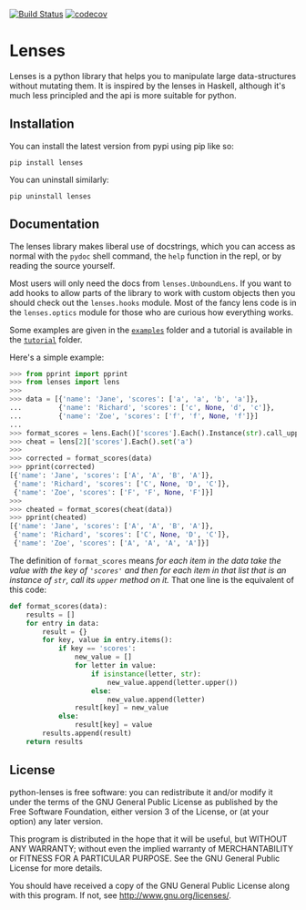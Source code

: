 [![Build Status](https://travis-ci.org/ingolemo/python-lenses.svg?branch=master)](https://travis-ci.org/ingolemo/python-lenses)
[![codecov](https://codecov.io/gh/ingolemo/python-lenses/branch/master/graph/badge.svg)](https://codecov.io/gh/ingolemo/python-lenses)

# Lenses

Lenses is a python library that helps you to manipulate large
data-structures without mutating them. It is inspired by the lenses in
Haskell, although it's much less principled and the api is more suitable
for python.


## Installation

You can install the latest version from pypi using pip like so:

    pip install lenses

You can uninstall similarly:

    pip uninstall lenses


## Documentation

The lenses library makes liberal use of docstrings, which you can access
as normal with the `pydoc` shell command, the `help` function in the
repl, or by reading the source yourself.

Most users will only need the docs from `lenses.UnboundLens`. If you want
to add hooks to allow parts of the library to work with custom objects
then you should check out the `lenses.hooks` module. Most of the fancy
lens code is in the `lenses.optics` module for those who are curious
how everything works.

Some examples are given in the [`examples`](examples) folder and a tutorial
is available in the [`tutorial`](tutorial/index.md) folder.

Here's a simple example:

```python
>>> from pprint import pprint
>>> from lenses import lens
>>>
>>> data = [{'name': 'Jane', 'scores': ['a', 'a', 'b', 'a']},
...         {'name': 'Richard', 'scores': ['c', None, 'd', 'c']},
...         {'name': 'Zoe', 'scores': ['f', 'f', None, 'f']}]
... 
>>> format_scores = lens.Each()['scores'].Each().Instance(str).call_upper()
>>> cheat = lens[2]['scores'].Each().set('a')
>>>
>>> corrected = format_scores(data)
>>> pprint(corrected)
[{'name': 'Jane', 'scores': ['A', 'A', 'B', 'A']},
 {'name': 'Richard', 'scores': ['C', None, 'D', 'C']},
 {'name': 'Zoe', 'scores': ['F', 'F', None, 'F']}]
>>>
>>> cheated = format_scores(cheat(data))
>>> pprint(cheated)
[{'name': 'Jane', 'scores': ['A', 'A', 'B', 'A']},
 {'name': 'Richard', 'scores': ['C', None, 'D', 'C']},
 {'name': 'Zoe', 'scores': ['A', 'A', 'A', 'A']}]

```

The definition of `format_scores` means _for each item in the data take
the value with the key of `'scores'` and then for each item in that list
that is an instance of `str`, call its `upper` method on it._ That one
line is the equivalent of this code:

```python
def format_scores(data):
    results = []
    for entry in data:
        result = {}
        for key, value in entry.items():
            if key == 'scores':
                new_value = []
                for letter in value:
                    if isinstance(letter, str):
                        new_value.append(letter.upper())
                    else:
                        new_value.append(letter)
                result[key] = new_value
            else:
                result[key] = value
        results.append(result)
    return results
```


## License

python-lenses is free software: you can redistribute it and/or modify it
under the terms of the GNU General Public License as published by the
Free Software Foundation, either version 3 of the License, or (at your
option) any later version.

This program is distributed in the hope that it will be useful, but
WITHOUT ANY WARRANTY; without even the implied warranty of
MERCHANTABILITY or FITNESS FOR A PARTICULAR PURPOSE. See the GNU General
Public License for more details.

You should have received a copy of the GNU General Public License along
with this program. If not, see http://www.gnu.org/licenses/.
